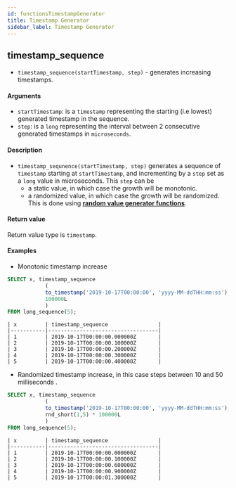 ```yaml
---
id: functionsTimestampGenerator
title: Timestamp Generator
sidebar_label: Timestamp Generator
---
```


## timestamp_sequence
- `timestamp_sequence(startTimestamp, step)` - generates increasing timestamps.

#### Arguments
- `startTimestamp`: is a `timestamp` representing the starting (i.e lowest) generated timestamp in the sequence.
- `step`: is a `long` representing the interval between 2 consecutive generated timestamps in `microseconds`.

#### Description
- `timestamp_sequnence(startTimestamp, step)` generates a sequence of `timestamp` starting at `startTimestamp`, 
and incrementing by a `step` set as a `long` value in microseconds. This `step` can be
    - a static value, in which case the growth will be monotonic.
    - a randomized value, in which case the growth will be randomized. 
    This is done using **[random value generator functions](functionsRandomValueGenerators.md)**.

#### Return value
Return value type is `timestamp`. 

#### Examples
- Monotonic timestamp increase
```sql
SELECT x, timestamp_sequence
            (
            to_timestamp('2019-10-17T00:00:00', 'yyyy-MM-ddTHH:mm:ss'), 
            100000L
            ) 
FROM long_sequence(5);
```

```
| x         | timestamp_sequence                |
|-----------|-----------------------------------|
| 1         | 2019-10-17T00:00:00.000000Z       |
| 2         | 2019-10-17T00:00:00.100000Z       |
| 3         | 2019-10-17T00:00:00.200000Z       |
| 4         | 2019-10-17T00:00:00.300000Z       |
| 5         | 2019-10-17T00:00:00.400000Z       |
```
 
- Randomized timestamp increase, in this case steps between 10 and 50 milliseconds .
```sql
SELECT x, timestamp_sequence
            (
            to_timestamp('2019-10-17T00:00:00', 'yyyy-MM-ddTHH:mm:ss'), 
            rnd_short(1,5) * 100000L
            ) 
FROM long_sequence(5);
```

```
| x         | timestamp_sequence                |
|-----------|-----------------------------------|
| 1         | 2019-10-17T00:00:00.000000Z       |
| 2         | 2019-10-17T00:00:00.100000Z       |
| 3         | 2019-10-17T00:00:00.600000Z       |
| 4         | 2019-10-17T00:00:00.900000Z       |
| 5         | 2019-10-17T00:00:01.300000Z       |
```
